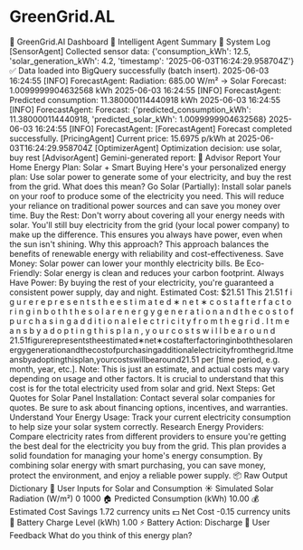 # GreenGrid.AL
🔋 GreenGrid.AI Dashboard 🧠 Intelligent Agent Summary 🚀 System Log [SensorAgent] Collected sensor data: {'consumption_kWh': 12.5, 'solar_generation_kWh': 4.2, 'timestamp': '2025-06-03T16:24:29.958704Z'} ✅ Data loaded into BigQuery successfully (batch insert). 2025-06-03 16:24:55 [INFO] ForecastAgent: Radiation: 685.00 W/m² → Solar Forecast: 1.0099999904632568 kWh 2025-06-03 16:24:55 [INFO] ForecastAgent: Predicted consumption: 11.380000114440918 kWh 2025-06-03 16:24:55 [INFO] ForecastAgent: Forecast: {'predicted_consumption_kWh': 11.380000114440918, 'predicted_solar_kWh': 1.0099999904632568} 2025-06-03 16:24:55 [INFO] ForecastAgent: [ForecastAgent] Forecast completed successfully. [PricingAgent] Current price: 15.6975 p/kWh at 2025-06-03T16:24:29.958704Z [OptimizerAgent] Optimization decision: use solar, buy rest [AdvisorAgent] Gemini-generated report:  📄 Advisor Report Your Home Energy Plan: Solar + Smart Buying Here's your personalized energy plan: Use solar power to generate some of your electricity, and buy the rest from the grid.  What does this mean?  Go Solar (Partially): Install solar panels on your roof to produce some of the electricity you need. This will reduce your reliance on traditional power sources and can save you money over time.  Buy the Rest: Don't worry about covering all your energy needs with solar. You'll still buy electricity from the grid (your local power company) to make up the difference. This ensures you always have power, even when the sun isn't shining.  Why this approach?  This approach balances the benefits of renewable energy with reliability and cost-effectiveness.  Save Money: Solar power can lower your monthly electricity bills. Be Eco-Friendly: Solar energy is clean and reduces your carbon footprint. Always Have Power: By buying the rest of your electricity, you're guaranteed a consistent power supply, day and night. Estimated Cost: $21.51  This  21.51 f i g u r e r e p r e s e n t s t h e e s t i m a t e d ∗ n e t ∗ c o s t a f t e r f a c t o r i n g i n b o t h t h e s o l a r e n e r g y g e n e r a t i o n a n d t h e c o s t o f p u r c h a s i n g a d d i t i o n a l e l e c t r i c i t y f r o m t h e g r i d . I t m e a n s b y a d o p t i n g t h i s p l a n , y o u r c o s t s w i l l b e a r o u n d 21.51figurerepresentstheestimated∗net∗costafterfactoringinboththesolarenergygenerationandthecostofpurchasingadditionalelectricityfromthegrid.Itmeansbyadoptingthisplan,yourcostswillbearound21.51 per [time period, e.g. month, year, etc.]. Note: This is just an estimate, and actual costs may vary depending on usage and other factors. It is crucial to understand that this cost is for the total electricity used from solar and grid.  Next Steps:  Get Quotes for Solar Panel Installation: Contact several solar companies for quotes. Be sure to ask about financing options, incentives, and warranties. Understand Your Energy Usage: Track your current electricity consumption to help size your solar system correctly. Research Energy Providers: Compare electricity rates from different providers to ensure you're getting the best deal for the electricity you buy from the grid. This plan provides a solid foundation for managing your home's energy consumption. By combining solar energy with smart purchasing, you can save money, protect the environment, and enjoy a reliable power supply.  📦 Raw Output Dictionary  🔧 User Inputs for Solar and Consumption ☀️ Simulated Solar Radiation (W/m²)  0 1000 🏠 Predicted Consumption (kWh)  10.00   💰 Estimated Cost Savings  1.72 currency units 💵 Net Cost  -0.15 currency units 🔋 Battery Charge Level (kWh)  1.00 ⚡ Battery Action: Discharge   💬 User Feedback What do you think of this energy plan?
